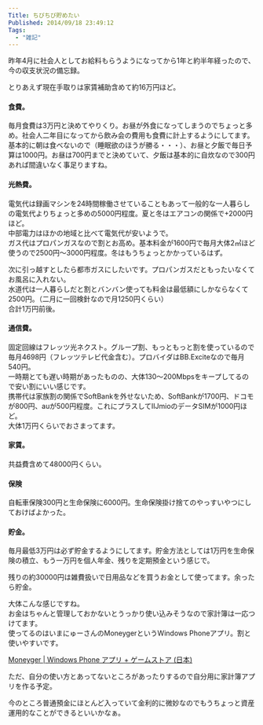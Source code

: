 ```yaml
---
Title: ちびちび貯めたい
Published: 2014/09/18 23:49:12
Tags:
  - "雑記"
---
```

昨年4月に社会人としてお給料もらうようになってから1年と約半年経ったので、今の収支状況の備忘録。

とりあえず現在手取りは家賃補助含めて約16万円ほど。

#### 食費。  
毎月食費は3万円と決めてやりくり。お昼が外食になってしまうのでちょっと多め。社会人二年目になってから飲み会の費用も食費に計上するようにしてます。  
基本的に朝は食べないので（睡眠欲のほうが勝る・・・）、お昼と夕飯で毎日予算は1000円。お昼は700円までと決めていて、夕飯は基本的に自炊なので300円あれば間違いなく事足りますね。

#### 光熱費。  
電気代は録画マシンを24時間稼働させていることもあって一般的な一人暮らしの電気代よりちょっと多めの5000円程度。夏と冬はエアコンの関係で+2000円ほど。  
中部電力はほかの地域と比べて電気代が安いようで。  
ガス代はプロパンガスなので割とお高め。基本料金が1600円で毎月大体2㎥ほど使うので2500円～3000円程度。冬はもうちょっとかかっているはず。

次に引っ越すとしたら都市ガスにしたいです。プロパンガスだともったいなくてお風呂に入れない。  
水道代は一人暮らしだと割とバンバン使っても料金は最低額にしかならなくて2500円。（二月に一回検針なので月1250円くらい）  
合計1万円前後。

#### 通信費。  
固定回線はフレッツ光ネクスト。グループ割、もっともっと割を使っているので毎月4698円（フレッツテレビ代金含む）。プロバイダはBB.Exciteなので毎月540円。  
一時期とても遅い時期があったものの、大体130～200Mbpsをキープしてるので安い割にいい感じです。  
携帯代は家族割の関係でSoftBankを外せないため、SoftBankが1700円、ドコモが800円、auが500円程度。これにプラスしてIIJmioのデータSIMが1000円ほど。  
大体1万円くらいでおさまってます。

#### 家賃。  
共益費含めて48000円くらい。

#### 保険  
自転車保険300円と生命保険に6000円。生命保険掛け捨てのやっすいやつにしておけばよかった。

#### 貯金。  
毎月最低3万円は必ず貯金するようにしてます。貯金方法としては1万円を生命保険の積立、もう一万円を個人年金、残りを定期預金という感じで。

残りの約30000円は雑費扱いで日用品などを買うお金として使ってます。余ったら貯金。

大体こんな感じですね。  
お金はちゃんと管理しておかないとうっかり使い込みそうなので家計簿は一応つけてます。  
使ってるのはいまにゅーさんのMoneygerというWindows Phoneアプリ。割と使いやすいです。

[Moneyger | Windows Phone アプリ + ゲームストア (日本)](http://www.windowsphone.com/ja-jp/store/app/moneyger/ef48b793-400c-4d17-9a86-1ea3d58dfdae)

ただ、自分の使い方とあってないところがあったりするので自分用に家計簿アプリを作る予定。

今のところ普通預金にほとんど入っていて金利的に微妙なのでもうちょっと資産運用的なことができるといいかなぁ。
